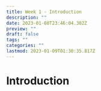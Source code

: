 ```yaml
---
title: Week 1 - Introduction
description: ""
date: 2023-01-08T23:46:04.302Z
preview: ""
draft: false
tags: ""
categories: ""
lastmod: 2023-01-09T01:30:35.817Z
---
```

# Introduction